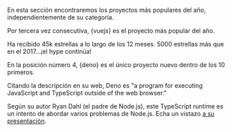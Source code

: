 En esta sección encontraremos los proyectos más populares del año, independientemente de su categoría.

Por tercera vez consecutiva, {vuejs} es el proyecto más popular del año.

Ha recibido 45k estrellas a lo largo de los 12 meses. 5000 estrellas más que en el 2017...¡el hype continúa!

En la posición número 4, {deno} es el único proyecto nuevo dentro de los 10 primeros.

Citando la descripción en su web, Deno es "a program for executing JavaScript and TypeScript outside of the web browser."

Según su autor Ryan Dahl (el padre de Node.js), este TypeScript runtime es un intento de abordar varios problemas de Node.js. Echa un vistazo [a su presentación](https://www.youtube.com/watch?v=M3BM9TB-8yA).